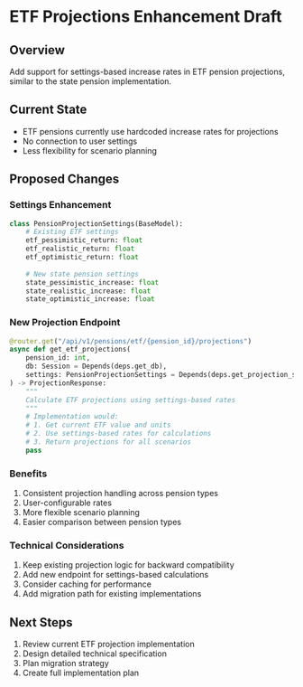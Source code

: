 # ETF Projections Enhancement Draft

## Overview
Add support for settings-based increase rates in ETF pension projections, similar to the state pension implementation.

## Current State
- ETF pensions currently use hardcoded increase rates for projections
- No connection to user settings
- Less flexibility for scenario planning

## Proposed Changes

### Settings Enhancement
```python
class PensionProjectionSettings(BaseModel):
    # Existing ETF settings
    etf_pessimistic_return: float
    etf_realistic_return: float
    etf_optimistic_return: float
    
    # New state pension settings
    state_pessimistic_increase: float
    state_realistic_increase: float
    state_optimistic_increase: float

```

### New Projection Endpoint
```python
@router.get("/api/v1/pensions/etf/{pension_id}/projections")
async def get_etf_projections(
    pension_id: int,
    db: Session = Depends(deps.get_db),
    settings: PensionProjectionSettings = Depends(deps.get_projection_settings)
) -> ProjectionResponse:
    """
    Calculate ETF projections using settings-based rates
    """
    # Implementation would:
    # 1. Get current ETF value and units
    # 2. Use settings-based rates for calculations
    # 3. Return projections for all scenarios
    pass
```

### Benefits
1. Consistent projection handling across pension types
2. User-configurable rates
3. More flexible scenario planning
4. Easier comparison between pension types

### Technical Considerations
1. Keep existing projection logic for backward compatibility
2. Add new endpoint for settings-based calculations
3. Consider caching for performance
4. Add migration path for existing implementations

## Next Steps
1. Review current ETF projection implementation
2. Design detailed technical specification
3. Plan migration strategy
4. Create full implementation plan 